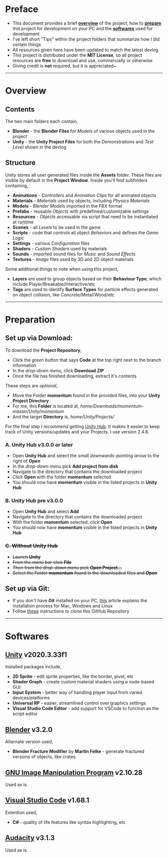 # Preface
* This document provides a brief [**overview**](https://github.com/QuasiFungi/momentum#overview) of the project, how to [**prepare**](https://github.com/QuasiFungi/momentum#preparation) this project for development on your PC and the [**softwares**](https://github.com/QuasiFungi/momentum#softwares) used for development
* I've left short "Tips" within the project folders that summarize how I did certain things
* All resources given here have been updated to match the latest devlog
* This project is distributed under the **MIT License**, so all project resources are **free** to download and use, commercially or otherwise
* Giving credit is **not** required, but it is appreciated~
---
# Overview
## Contents
The two main folders each contain,
* **Blender** - the **Blender Files** for *Models* of various objects used in the project
* **Unity** - the **Unity Project Files** for both the *Demonstrations* and *Test Level* shown in the devlog
## Structure
Unity stores all user generated files inside the **Assets** folder.
These files are visible by default in the **Project Window**.
Inside you'll find subfolders containing,
- **Animations** - *Controllers* and *Animation Clips* for all animated objects
- **Materials** - *Materials* used by objects, including *Physics Materials*
- **Models** - *Blender Models* imported in the FBX format
- **Prefabs** - reusable *Objects* with predefined/customizable settings
- **Resources** - *Objects* accessable via script that need to be instantiated at runtime
- **Scenes** - all *Levels* to be used in the game
- **Scripts** - code that controls all object *Behaviors* and defines the *Game Logic*
- **Settings** - various *Configuration* files
- **Shaders** - *Custom Shaders* used by materials
- **Sounds** - imported sound files for *Music* and *Sound Effects*
- **Textures** - *Image* files used by 3D and 2D object materials

Some additional things to note when using this project,
- **Layers** are used to group objects based on their **Behaviour Type**, which include Player/Breakable/Interactive/etc
- **Tags** are used to identify **Surface Types** for particle effects generated on object collision, like Concrete/Metal/Wood/etc
---
# Preparation
## Set up via Download:
To download the **Project Repository**,
* Click the *green button* that says **Code** at the top right next to the branch information
* In the *drop-down menu*, click **Download ZIP**
* Once the file has finished downloading, extract it's contents

These steps are *optional*,
* Move the Folder **momentum** found in the provided files, into your **Unity Project Directory**
* For me, this **Folder** is located at, *home/Downloads/momentum-master/Unity/momentum*
* And the target **Directory** is, *home/Unity/Projects/*

For the final step I *recommend* getting [Unity Hub](https://unity.com/unity-hub).
It makes it easier to keep track of Unity versions/updates and your Projects. I use version 2.4.6.
### A. Unity Hub v3.0.0 or later
* Open **Unity Hub** and select the *small downwards-pointing arrow* to the right of **Open**
* In the *drop-down menu* pick **Add project from disk**
* Navigate to the directory that contains the downloaded project
* Click **Open** with the folder **momentum** selected
* You should now have **momentum** visible in the listed projects in **Unity Hub**
### B. Unity Hub pre v3.0.0
* Open **Unity Hub** and select **Add**
* Navigate to the directory that contains the downloaded project
* With the folder **momentum** selected, click **Open**
* You should now have **momentum** visible in the listed projects in **Unity Hub**
### ~~C. Without Unity Hub~~
* ~~Launch **Unity**~~
* ~~From the *menu bar* click **File**~~
* ~~Then from the *drop-down menu* pick **Open Project...**~~
* ~~Select the Folder **momentum** found in the downloaded files and **Open**~~

## Set up via Git:
* If you don't have **Git** installed on your PC, [this](https://www.atlassian.com/git/tutorials/install-git) article explains the installation process for Mac, Windows and Linux
* Follow [these](https://docs.github.com/en/repositories/creating-and-managing-repositories/cloning-a-repository#cloning-a-repository) instructions to clone this GitHub Repository
---
# Softwares
## [Unity](https://www.unity.com) v2020.3.33f1
Installed packages include,
- **2D Sprite** - edit sprite properties, like the border, pivot, etc
- **Shader Graph** - create custom material shaders using a node-based GUI
- **Input System** - better way of handling player input from varied devices/platforms
- **Universal RP** - easier, streamlined control over graphics settings
- **Visual Studio Code Editor** - add support for VSCode to function as the script editor
## [Blender](https://www.blender.org) v3.2.0
Alternate version used,
- **Blender Fracture Modifier** by **Martin Felke** - generate fractured versions of objects, like crates
## [GNU Image Manipulation Program](https://www.gimp.org) v2.10.28
Used as is.
## [Visual Studio Code](https://code.visualstudio.com) v1.68.1
Extention used,
- **C#** - quality of life features like syntax highlighting, etc
## [Audacity](https://www.audacityteam.org) v3.1.3
Used as is.